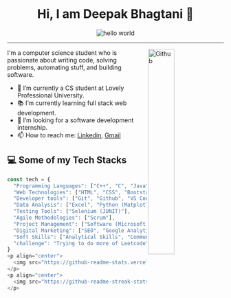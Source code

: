 <h1 align="center">Hi, I am Deepak Bhagtani 👋</h1>

<p align="center">
  <img src="https://github.com/hayat-tamboli/hayat-tamboli/raw/master/hello-world.png" alt="hello world">
</p>

<hr/>

<div>
  <img width="35%" align="right" alt="Github" src="https://user-images.githubusercontent.com/48678280/88862734-4903af80-d201-11ea-968b-9c939d88a37c.gif" />
  
  <p>I'm a computer science student who is passionate about writing code, solving problems, automating stuff, and building software.</p>
  
  <ul>
    <li>🔭 I’m currently a CS student at Lovely Professional University.</li>
    <li>📚 I’m currently learning full stack web development.</li>
    <li>👯 I’m looking for a software development internship.</li>
    <li>📫 How to reach me: <a href="https://www.linkedin.com/in/bhagtanideepak/">Linkedin</a>, <a href="mailto:bhagtanideepak77@gmail.com">Gmail</a></li>
  </ul>
</div>

## 💻 Some of my Tech Stacks

```javascript
const tech = {
  "Programming Languages": ["C++", "C", "Java", "Python"],
  "Web Technologies": ["HTML", "CSS", "Bootstrap", "Javascript", "JQuery", "React", "NodeJS", "Express"],
  "Developer tools": ["Git", "Github", "VS Code", "PyCharm", "IntelliJ", "Eclipse", "PyCharm", "Jupyter Notebook"],
  "Data Analysis": ["Excel", "Python (Matplotlib, Seaborn, Pandas, Numpy)"],
  "Testing Tools": ["Selenium (JUNIT)"],
  "Agile Methodologies": ["Scrum"],
  "Project Management": ["Software (Microsoft Project, Jira)"],
  "Digital Marketing": ["SEO", "Google Analytics", "Facebook Ads", "Google Ads", "Mailchimp", "Amazon Affiliate", "Content Marketing"],
  "Soft Skills": ["Analytical Skills", "Communication Skills", "Organization", "Attention to Detail", "Time Management", "Negotiation", "Teamwork", "Adaptability", "Problem Solving", "Professionalism"],
  "challenge": "Trying to do more of Leetcode"
}
<p align="center">
  <img src="https://github-readme-stats.vercel.app/api?username=BHAGTANIDEEPAK&theme=react&show_icons=true&hide_border=true&count_private=true" alt="BHAGTANIDEEPAK's Stats">
</p>
<p align="center">
  <img src="https://github-readme-streak-stats.herokuapp.com/?user=BHAGTANIDEEPAK&theme=react&hide_border=true" alt="BHAGTANIDEEPAK's Streak">
</p>
